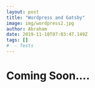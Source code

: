 ```yaml
---
layout: post
title: "Wordpress and Gatsby"
image: img/wordpress2.jpg
author: Abraham
date: 2019-11-10T07:03:47.149Z
tags: []
#  - Tests
---
```



# **Coming Soon....**
